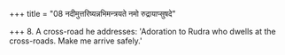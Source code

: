 +++
title = "08 नदीमुत्तरिष्यन्नभिमन्त्रयते नमो रुद्रायाप्सुषदे"

+++
8. A cross-road he addresses: 'Adoration to Rudra who dwells at the cross-roads. Make me arrive safely.'
